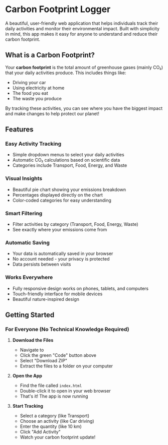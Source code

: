 # Carbon Footprint Logger

A beautiful, user-friendly web application that helps individuals track their daily activities and monitor their environmental impact. Built with simplicity in mind, this app makes it easy for anyone to understand and reduce their carbon footprint.

## What is a Carbon Footprint?

Your **carbon footprint** is the total amount of greenhouse gases (mainly CO₂) that your daily activities produce. This includes things like:
- Driving your car
- Using electricity at home
- The food you eat
- The waste you produce

By tracking these activities, you can see where you have the biggest impact and make changes to help protect our planet!

## Features

### **Easy Activity Tracking**
- Simple dropdown menus to select your daily activities
- Automatic CO₂ calculations based on scientific data
- Categories include Transport, Food, Energy, and Waste

### **Visual Insights**
- Beautiful pie chart showing your emissions breakdown
- Percentages displayed directly on the chart
- Color-coded categories for easy understanding

### **Smart Filtering**
- Filter activities by category (Transport, Food, Energy, Waste)
- See exactly where your emissions come from

### **Automatic Saving**
- Your data is automatically saved in your browser
- No account needed - your privacy is protected
- Data persists between visits

### **Works Everywhere**
- Fully responsive design works on phones, tablets, and computers
- Touch-friendly interface for mobile devices
- Beautiful nature-inspired design

## Getting Started

### For Everyone (No Technical Knowledge Required)

1. **Download the Files**
   - Navigate to 
   - Click the green "Code" button above
   - Select "Download ZIP"
   - Extract the files to a folder on your computer

2. **Open the App**
   - Find the file called `index.html`
   - Double-click it to open in your web browser
   - That's it! The app is now running

3. **Start Tracking**
   - Select a category (like Transport)
   - Choose an activity (like Car driving)
   - Enter the quantity (like 10 km)
   - Click "Add Activity"
   - Watch your carbon footprint update!
